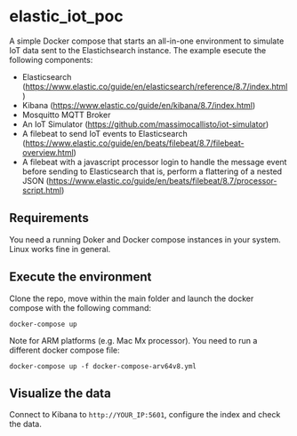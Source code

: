 # elastic_iot_poc
A simple Docker compose that starts an all-in-one environment to simulate IoT data sent to the Elastichsearch instance.
The example esecute the following components:
* Elasticsearch (https://www.elastic.co/guide/en/elasticsearch/reference/8.7/index.html)
* Kibana (https://www.elastic.co/guide/en/kibana/8.7/index.html)
* Mosquitto MQTT Broker
* An IoT Simulator (https://github.com/massimocallisto/iot-simulator)
* A filebeat to send IoT events to Elasticsearch (https://www.elastic.co/guide/en/beats/filebeat/8.7/filebeat-overview.html)
* A filebeat with a javascript processor login to handle the message event before sending to  Elasticsearch that is, perform a flattering of a nested JSON (https://www.elastic.co/guide/en/beats/filebeat/8.7/processor-script.html)


## Requirements
You need a running Doker and Docker compose instances in your system.
Linux works fine in general.

## Execute the environment
Clone the repo, move within the main folder and launch the docker compose with the following command:

    docker-compose up

Note for ARM platforms (e.g. Mac Mx processor). You need to run a different docker compose file:

    docker-compose up -f docker-compose-arv64v8.yml

## Visualize the data
Connect to Kibana to `http://YOUR_IP:5601`, configure the index and check the data.

